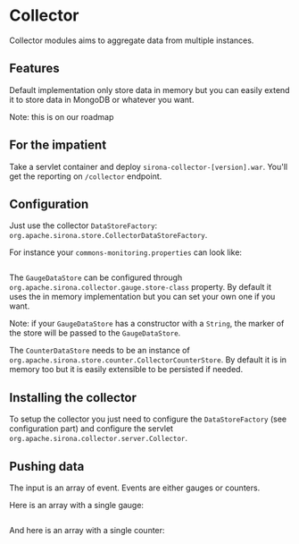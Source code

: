 <!---
Licensed to the Apache Software Foundation (ASF) under one
or more contributor license agreements.  See the NOTICE file
distributed with this work for additional information
regarding copyright ownership.  The ASF licenses this file
to you under the Apache License, Version 2.0 (the
"License"); you may not use this file except in compliance
with the License.  You may obtain a copy of the License at

  http://www.apache.org/licenses/LICENSE-2.0

Unless required by applicable law or agreed to in writing,
software distributed under the License is distributed on an
"AS IS" BASIS, WITHOUT WARRANTIES OR CONDITIONS OF ANY
KIND, either express or implied.  See the License for the
specific language governing permissions and limitations
under the License.
-->
# Collector

Collector modules aims to aggregate data from multiple instances.

## Features

Default implementation only store data in memory but you can easily extend it to store data in MongoDB or whatever you want.

Note: this is on our roadmap

## For the impatient

Take a servlet container and deploy `sirona-collector-[version].war`. You'll get the reporting on `/collector` endpoint.

## Configuration

Just use the collector `DataStoreFactory`: `org.apache.sirona.store.CollectorDataStoreFactory`.

For instance your `commons-monitoring.properties` can look like:

<pre class="prettyprint linenums"><![CDATA[
org.apache.sirona.store.DataStoreFactory = org.apache.sirona.store.CollectorDataStoreFactory
]]></pre>

The `GaugeDataStore` can be configured through `org.apache.sirona.collector.gauge.store-class` property.
By default it uses the in memory implementation but you can set your own one if you want.

Note: if your `GaugeDataStore` has a constructor with a `String`, the marker of the store will be passed to the `GaugeDataStore`.

The `CounterDataStore` needs to be an instance of `org.apache.sirona.store.counter.CollectorCounterStore`.
By default it is in memory too but it is easily extensible to be persisted if needed.

## Installing the collector

To setup the collector you just need to configure the `DataStoreFactory` (see configuration part) and configure the
servlet `org.apache.sirona.collector.server.Collector`.

## Pushing data

The input is an array of event. Events are either gauges or counters.

Here is an array with a single gauge:

<pre class="prettyprint linenums"><![CDATA[
[
    {
        "type": "gauge",
        "time": "-",
        "data": {
            "unit": "u",
            "marker": "client1",
            "value": 0.0,
            "role": "mock"
        }
    }
]
]]></pre>

And here is an array with a single counter:

<pre class="prettyprint linenums"><![CDATA[
[
    {
        "type": "counter",
        "time": "2013-10-21T12:50:40Z",
        "data": {
            "min": 1.4,
            "unit": "ns",
            "hits": 4,
            "max": 2.9,
            "marker": "client1",
            "name": "test",
            "concurrency": 0,
            "m2": 1.4099999999999997,
            "sum": 8.2,
            "mean": 2.05,
            "role": "performances",
            "variance": 0.4699999999999999
        }
    }
]
]]></pre>

